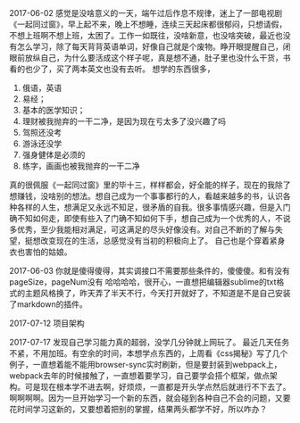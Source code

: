 
2017-06-02
感觉是没啥意义的一天，端午过后作息不规律，迷上了一部电视剧《一起同过窗》，早上起不来，晚上不想睡，连续三天起床都很郁闷，只想请假，不想上班啊不想上班，太困了。工作一如既往，没啥新意，也没啥突破，最近也没有怎么学习，除了每天背背英语单词，好像自己就是个废物。睁开眼提醒自己，闭眼前放纵自己，为什么要活成这个样子呢，真是想不通，肚子里也没什么干货，书看的也少了，买了两本英文也没有去听。
想学的东西很多，
 1. 俄语，英语
 2. 易经；
 3. 基本的医学知识；
 4. 理财被我抛弃的一干二净，是因为现在亏太多了没兴趣了吗
 5. 驾照还没考
 6. 游泳还没学
 7. 强身健体是必须的
 8. 练字，画画也被我抛弃的一干二净
 
真的很佩服《一起同过窗》里的毕十三，样样都会，好全能的样子，现在的我除了想赚钱，没啥别的想法。想自己成为一个事事都行的人，看越来越多的书，认识各种各样的人生，想满足又永远不知足，很矛盾的自我。很多事情感兴趣，但是入门确不知如何走，即使有些入了门确不知如何下手，想自己成为一个优秀的人，不说多优秀，至少我能相对满足，可这满足的尽头好像没有。对自己不断的了解与失望，挺想改变现在的生活，总感觉没有当初的积极向上了。
自己也是个穿着紧身衣也害怕的姑娘。

2017-06-03
你就是傻得傻得，其实调接口不需要那些条件的，傻傻傻。和有没有pageSize，pageNum没有
哈哈哈哈，很开心，一直想把编辑器sublime的txt格式的主题风格换了，昨天弄了半天不行，今天打开就好了，不知道是不是自己安装了markdown的插件。

2017-07-12
项目架构

2017-07-17
发现自己学习能力真的超弱，没学几分钟就上网玩了。
最近几天任务不紧，不用加班。有空余的时间，本想学点东西的，上周看《css揭秘》写了几个例子，一直想着能不能用browser-sync实时刷新，但是要封装到webpack上，webpack去年的时候接触了，一直想着要学习，自己要学会搭个框架，做点架构。可是现在根本学不进去啊，好烦烦，一直都是开头学点然后就进行不下去了。啊啊啊啊。因为一旦开始学习一个新的东西，就会碰到各种自己不会的问题，又要花时间学习这新的，又要想着把别的掌握，结果两头都学不好，所以咋办？